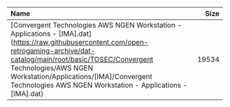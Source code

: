 |Name|Size|
|:---|---:|
|[Convergent Technologies AWS NGEN Workstation - Applications - [IMA].dat](https://raw.githubusercontent.com/open-retrogaming-archive/dat-catalog/main/root/basic/TOSEC/Convergent Technologies/AWS NGEN Workstation/Applications/[IMA]/Convergent Technologies AWS NGEN Workstation - Applications - [IMA].dat)|19534|
